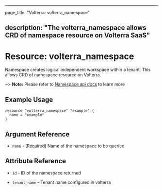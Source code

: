 ---

page_title: "Volterra: volterra_namespace"

description: "The volterra_namespace allows CRD of namespace resource on Volterra SaaS"
---------------------------------------------------------------------------------------

Resource: volterra_namespace
============================

Namespace creates logical independent workspace within a tenant. This allows CRD of namespace resource on Volterra.

~> **Note:** Please refer to [Namespace api docs](https://volterra.io/docs/api/namespace) to learn more

Example Usage
-------------

```hcl
resource "volterra_namespace" "example" {
  name = "example"
}
```

Argument Reference
------------------

-	`name` - (Required) Name of the namespace to be queried

Attribute Reference
-------------------

-	`id` - ID of the namespace returned

-	`tenant_name` - Tenant name configured in volterra
